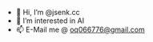 - 👋 Hi, I’m @jsenk.cc
- 👀 I’m interested in AI
- 📫 E-Mail me @ oq066776@gmail.com

<!---
imjordanithink/imjordanithink is a ✨ special ✨ repository because its `README.md` (this file) appears on your GitHub profile.
You can click the Preview link to take a look at your changes.
--->
